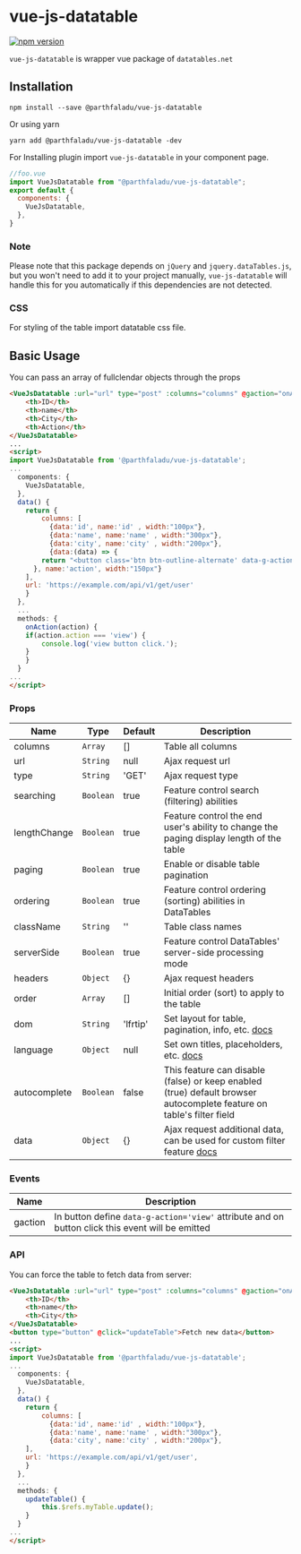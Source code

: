 # vue-js-datatable
[![npm version](https://badge.fury.io/js/%40parthfaladu%2Fvue-js-datatable.svg)](https://badge.fury.io/js/%40parthfaladu%2Fvue-js-datatable)

`vue-js-datatable` is wrapper vue package of `datatables.net`

## Installation
```
npm install --save @parthfaladu/vue-js-datatable
```
Or using yarn
```
yarn add @parthfaladu/vue-js-datatable -dev
```

For Installing plugin import `vue-js-datatable` in your component page.

```js
//foo.vue
import VueJsDatatable from "@parthfaladu/vue-js-datatable";
export default {
  components: {
    VueJsDatatable,
  },
}
```

### Note

Please note that this package depends on `jQuery` and `jquery.dataTables.js`, but you won't need to add it to your project manually, `vue-js-datatable` will handle this for you automatically if this dependencies are not detected.


### CSS
For styling of the table import datatable css file.


## Basic Usage

You can pass an array of fullclendar objects through the props

```html
<VueJsDatatable :url="url" type="post" :columns="columns" @gaction="onAction">
    <th>ID</th>
    <th>name</th>
    <th>City</th>
    <th>Action</th>
</VueJsDatatable>
...
<script>
import VueJsDatatable from '@parthfaladu/vue-js-datatable';
...
  components: {
	VueJsDatatable,
  },
  data() {
    return {
        columns: [
          {data:'id', name:'id' , width:"100px"},
          {data:'name', name:'name' , width:"300px"},
          {data:'city', name:'city' , width:"200px"},
          {data:(data) => {
		return "<button class='btn btn-outline-alternate' data-g-action='view' data-g-actiondata="+data.id+">Edit</button>";
	  }, name:'action', width:"150px"}
	],
	url: 'https://example.com/api/v1/get/user'
    }
  },
  ...
  methods: {
    onAction(action) {
	if(action.action === 'view') {
		console.log('view button click.');
	}
    }
  }
...
</script>
```
### Props

| Name                  | Type       | Default        | Description                                                                                                                 |
| --------------------- | ---------- | -------------- | --------------------------------------------------------------------------------------------------------------------------- |
| columns               | `Array`    | []             | Table all columns                                                                                                       |
| url                   | `String`   | null           | Ajax request url
| type                  | `String`   | 'GET'          | Ajax request type
| searching             | `Boolean`  | true           | Feature control search (filtering) abilities
| lengthChange          | `Boolean`  | true           | Feature control the end user's ability to change the paging display length of the table
| paging                | `Boolean`  | true           | Enable or disable table pagination
| ordering              | `Boolean`  | true           | Feature control ordering (sorting) abilities in DataTables
| className             | `String`   | ''             | Table class names
| serverSide            | `Boolean`  | true           | Feature control DataTables' server-side processing mode
| headers               | `Object`   | {}             | Ajax request headers
| order                 | `Array`    | []             | Initial order (sort) to apply to the table
| dom                   | `String`   | 'lfrtip'       | Set layout for table, pagination, info, etc. [docs](https://datatables.net/reference/option/dom)
| language              | `Object`   | null           | Set own titles, placeholders, etc. [docs](https://datatables.net/reference/option/language)
| autocomplete          | `Boolean`  | false          | This feature can disable (false) or keep enabled (true) default browser autocomplete feature on table's filter field
| data                  | `Object`   | {}             | Ajax request additional data, can be used for custom filter feature [docs](https://datatables.net/reference/option/ajax.data)


### Events

| Name     | Description               |
| -------- | -------------------------------------------------------------------------------------------------- |
| gaction  |  In button define `data-g-action='view'` attribute and on button click this event will be emitted  |

### API

You can force the table to fetch data from server:
```html
<VueJsDatatable :url="url" type="post" :columns="columns" @gaction="onAction" ref="myTable">
    <th>ID</th>
    <th>name</th>
    <th>City</th>
</VueJsDatatable>
<button type="button" @click="updateTable">Fetch new data</button>
...
<script>
import VueJsDatatable from '@parthfaladu/vue-js-datatable';
...
  components: {
	VueJsDatatable,
  },
  data() {
    return {
        columns: [
          {data:'id', name:'id' , width:"100px"},
          {data:'name', name:'name' , width:"300px"},
          {data:'city', name:'city' , width:"200px"},
	],
	url: 'https://example.com/api/v1/get/user',
    }
  },
  ...
  methods: {
    updateTable() {
        this.$refs.myTable.update();
    }
  }
...
</script>
```